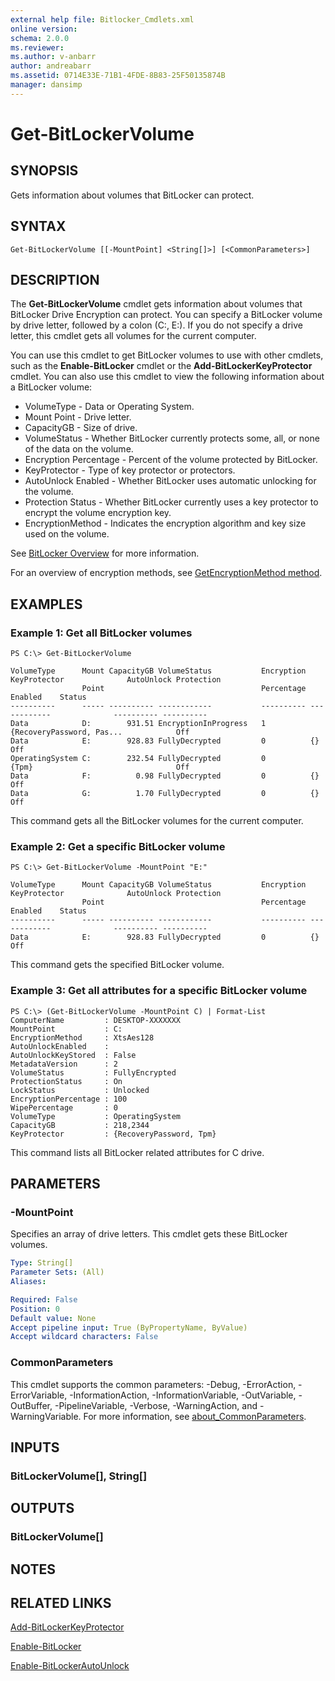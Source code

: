 ```yaml
---
external help file: Bitlocker_Cmdlets.xml
online version: 
schema: 2.0.0
ms.reviewer:
ms.author: v-anbarr
author: andreabarr
ms.assetid: 0714E33E-71B1-4FDE-8B83-25F50135874B
manager: dansimp
---
```


# Get-BitLockerVolume

## SYNOPSIS
Gets information about volumes that BitLocker can protect.

## SYNTAX

```
Get-BitLockerVolume [[-MountPoint] <String[]>] [<CommonParameters>]
```

## DESCRIPTION
The **Get-BitLockerVolume** cmdlet gets information about volumes that BitLocker Drive Encryption can protect.
You can specify a BitLocker volume by drive letter, followed by a colon (C:, E:).
If you do not specify a drive letter, this cmdlet gets all volumes for the current computer.

You can use this cmdlet to get BitLocker volumes to use with other cmdlets, such as the **Enable-BitLocker** cmdlet or the **Add-BitLockerKeyProtector** cmdlet.
You can also use this cmdlet to view the following information about a BitLocker volume: 

- VolumeType - Data or Operating System.
- Mount Point - Drive letter.
- CapacityGB - Size of drive.
- VolumeStatus - Whether BitLocker currently protects some, all, or none of the data on the volume. 
- Encryption Percentage - Percent of the volume protected by BitLocker.
- KeyProtector - Type of key protector or protectors.
- AutoUnlock Enabled - Whether BitLocker uses automatic unlocking for the volume.
- Protection Status - Whether BitLocker currently uses a key protector to encrypt the volume encryption key.
- EncryptionMethod - Indicates the encryption algorithm and key size used on the volume.

See [BitLocker Overview](https://docs.microsoft.com/windows/security/information-protection/bitlocker/bitlocker-overview) for more information.

For an overview of encryption methods, see [GetEncryptionMethod method](https://docs.microsoft.com/windows/win32/secprov/getencryptionmethod-win32-encryptablevolume).

## EXAMPLES

### Example 1: Get all BitLocker volumes
```
PS C:\> Get-BitLockerVolume 

VolumeType      Mount CapacityGB VolumeStatus           Encryption KeyProtector              AutoUnlock Protection
                Point                                   Percentage                           Enabled    Status
----------      ----- ---------- ------------           ---------- ------------              ---------- ----------
Data            D:        931.51 EncryptionInProgress   1          {RecoveryPassword, Pas...            Off
Data            E:        928.83 FullyDecrypted         0          {}                                   Off
OperatingSystem C:        232.54 FullyDecrypted         0          {Tpm}                                Off
Data            F:          0.98 FullyDecrypted         0          {}                                   Off
Data            G:          1.70 FullyDecrypted         0          {}                                   Off
```

This command gets all the BitLocker volumes for the current computer.

### Example 2: Get a specific BitLocker volume
```
PS C:\> Get-BitLockerVolume -MountPoint "E:"

VolumeType      Mount CapacityGB VolumeStatus           Encryption KeyProtector              AutoUnlock Protection
                Point                                   Percentage                           Enabled    Status
----------      ----- ---------- ------------           ---------- ------------              ---------- ----------
Data            E:        928.83 FullyDecrypted         0          {}                                   Off
```

This command gets the specified BitLocker volume.

### Example 3: Get all attributes for a specific BitLocker volume
```
PS C:\> (Get-BitLockerVolume -MountPoint C) | Format-List
ComputerName         : DESKTOP-XXXXXXX
MountPoint           : C:
EncryptionMethod     : XtsAes128
AutoUnlockEnabled    : 
AutoUnlockKeyStored  : False
MetadataVersion      : 2
VolumeStatus         : FullyEncrypted
ProtectionStatus     : On
LockStatus           : Unlocked
EncryptionPercentage : 100
WipePercentage       : 0
VolumeType           : OperatingSystem
CapacityGB           : 218,2344
KeyProtector         : {RecoveryPassword, Tpm}
```

This command lists all BitLocker related attributes for C drive.

## PARAMETERS

### -MountPoint
Specifies an array of drive letters.
This cmdlet gets these BitLocker volumes.

```yaml
Type: String[]
Parameter Sets: (All)
Aliases: 

Required: False
Position: 0
Default value: None
Accept pipeline input: True (ByPropertyName, ByValue)
Accept wildcard characters: False
```

### CommonParameters
This cmdlet supports the common parameters: -Debug, -ErrorAction, -ErrorVariable, -InformationAction, -InformationVariable, -OutVariable, -OutBuffer, -PipelineVariable, -Verbose, -WarningAction, and -WarningVariable. For more information, see [about_CommonParameters](http://go.microsoft.com/fwlink/?LinkID=113216).

## INPUTS

### BitLockerVolume[], String[]

## OUTPUTS

### BitLockerVolume[]

## NOTES

## RELATED LINKS

[Add-BitLockerKeyProtector](./Add-BitLockerKeyProtector.md)

[Enable-BitLocker](./Enable-BitLocker.md)

[Enable-BitLockerAutoUnlock](./Enable-BitLockerAutoUnlock.md)

